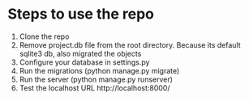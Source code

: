 # Steps to use the repo

1. Clone the repo
2. Remove project.db file from the root directory. Because its default sqlite3 db, also migrated the objects
3. Configure your database in settings.py
4. Run the migrations (python manage.py migrate)
5. Run the server (python manage.py runserver)
6. Test the localhost URL http://localhost:8000/
